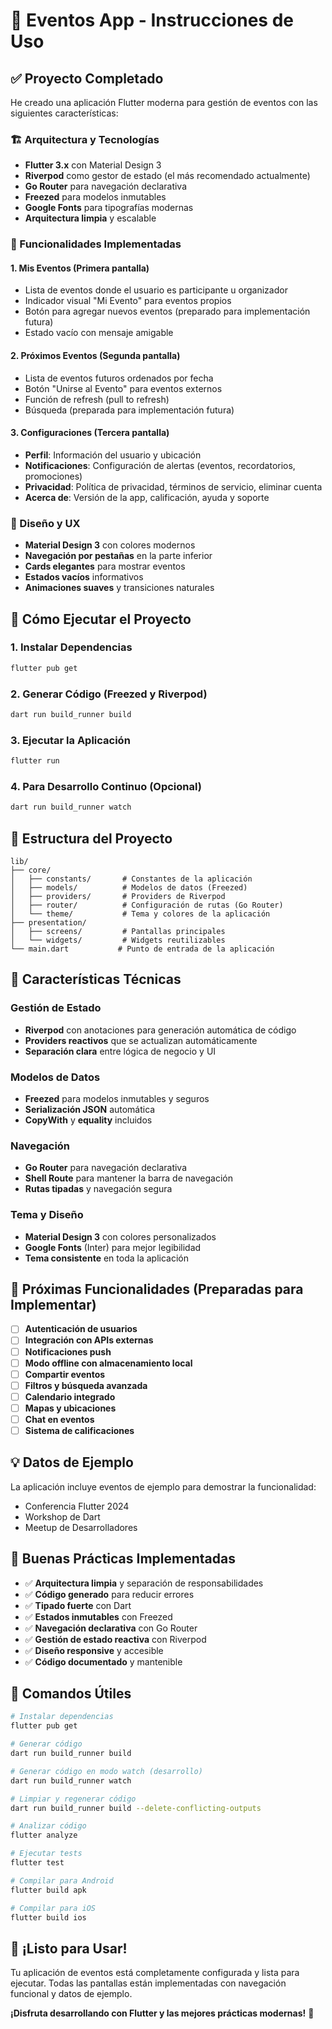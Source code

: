 # 🎉 Eventos App - Instrucciones de Uso

## ✅ Proyecto Completado

He creado una aplicación Flutter moderna para gestión de eventos con las siguientes características:

### 🏗️ Arquitectura y Tecnologías
- **Flutter 3.x** con Material Design 3
- **Riverpod** como gestor de estado (el más recomendado actualmente)
- **Go Router** para navegación declarativa
- **Freezed** para modelos inmutables
- **Google Fonts** para tipografías modernas
- **Arquitectura limpia** y escalable

### 📱 Funcionalidades Implementadas

#### 1. **Mis Eventos** (Primera pantalla)
- Lista de eventos donde el usuario es participante u organizador
- Indicador visual "Mi Evento" para eventos propios
- Botón para agregar nuevos eventos (preparado para implementación futura)
- Estado vacío con mensaje amigable

#### 2. **Próximos Eventos** (Segunda pantalla)
- Lista de eventos futuros ordenados por fecha
- Botón "Unirse al Evento" para eventos externos
- Función de refresh (pull to refresh)
- Búsqueda (preparada para implementación futura)

#### 3. **Configuraciones** (Tercera pantalla)
- **Perfil**: Información del usuario y ubicación
- **Notificaciones**: Configuración de alertas (eventos, recordatorios, promociones)
- **Privacidad**: Política de privacidad, términos de servicio, eliminar cuenta
- **Acerca de**: Versión de la app, calificación, ayuda y soporte

### 🎨 Diseño y UX
- **Material Design 3** con colores modernos
- **Navegación por pestañas** en la parte inferior
- **Cards elegantes** para mostrar eventos
- **Estados vacíos** informativos
- **Animaciones suaves** y transiciones naturales

## 🚀 Cómo Ejecutar el Proyecto

### 1. Instalar Dependencias
```bash
flutter pub get
```

### 2. Generar Código (Freezed y Riverpod)
```bash
dart run build_runner build
```

### 3. Ejecutar la Aplicación
```bash
flutter run
```

### 4. Para Desarrollo Continuo (Opcional)
```bash
dart run build_runner watch
```

## 📂 Estructura del Proyecto

```
lib/
├── core/
│   ├── constants/       # Constantes de la aplicación
│   ├── models/          # Modelos de datos (Freezed)
│   ├── providers/       # Providers de Riverpod
│   ├── router/          # Configuración de rutas (Go Router)
│   └── theme/           # Tema y colores de la aplicación
├── presentation/
│   ├── screens/         # Pantallas principales
│   └── widgets/         # Widgets reutilizables
└── main.dart           # Punto de entrada de la aplicación
```

## 🔧 Características Técnicas

### Gestión de Estado
- **Riverpod** con anotaciones para generación automática de código
- **Providers reactivos** que se actualizan automáticamente
- **Separación clara** entre lógica de negocio y UI

### Modelos de Datos
- **Freezed** para modelos inmutables y seguros
- **Serialización JSON** automática
- **CopyWith** y **equality** incluidos

### Navegación
- **Go Router** para navegación declarativa
- **Shell Route** para mantener la barra de navegación
- **Rutas tipadas** y navegación segura

### Tema y Diseño
- **Material Design 3** con colores personalizados
- **Google Fonts** (Inter) para mejor legibilidad
- **Tema consistente** en toda la aplicación

## 🚧 Próximas Funcionalidades (Preparadas para Implementar)

- [ ] **Autenticación de usuarios**
- [ ] **Integración con APIs externas**
- [ ] **Notificaciones push**
- [ ] **Modo offline con almacenamiento local**
- [ ] **Compartir eventos**
- [ ] **Filtros y búsqueda avanzada**
- [ ] **Calendario integrado**
- [ ] **Mapas y ubicaciones**
- [ ] **Chat en eventos**
- [ ] **Sistema de calificaciones**

## 💡 Datos de Ejemplo

La aplicación incluye eventos de ejemplo para demostrar la funcionalidad:
- Conferencia Flutter 2024
- Workshop de Dart
- Meetup de Desarrolladores

## 🎯 Buenas Prácticas Implementadas

- ✅ **Arquitectura limpia** y separación de responsabilidades
- ✅ **Código generado** para reducir errores
- ✅ **Tipado fuerte** con Dart
- ✅ **Estados inmutables** con Freezed
- ✅ **Navegación declarativa** con Go Router
- ✅ **Gestión de estado reactiva** con Riverpod
- ✅ **Diseño responsive** y accesible
- ✅ **Código documentado** y mantenible

## 🔄 Comandos Útiles

```bash
# Instalar dependencias
flutter pub get

# Generar código
dart run build_runner build

# Generar código en modo watch (desarrollo)
dart run build_runner watch

# Limpiar y regenerar código
dart run build_runner build --delete-conflicting-outputs

# Analizar código
flutter analyze

# Ejecutar tests
flutter test

# Compilar para Android
flutter build apk

# Compilar para iOS
flutter build ios
```

## 🎉 ¡Listo para Usar!

Tu aplicación de eventos está completamente configurada y lista para ejecutar. Todas las pantallas están implementadas con navegación funcional y datos de ejemplo.

**¡Disfruta desarrollando con Flutter y las mejores prácticas modernas!** 🚀